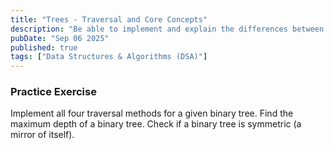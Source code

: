 ```yaml
---
title: "Trees - Traversal and Core Concepts"
description: "Be able to implement and explain the differences between In-order, Pre-order, and Post-order (DFS variations) and Level-order (BFS) traversals, both recursively and iteratively."
pubDate: "Sep 06 2025"
published: true
tags: ["Data Structures & Algorithms (DSA)"]
---
```


### Practice Exercise

Implement all four traversal methods for a given binary tree. Find the maximum depth of a binary tree. Check if a binary tree is symmetric (a mirror of itself).
